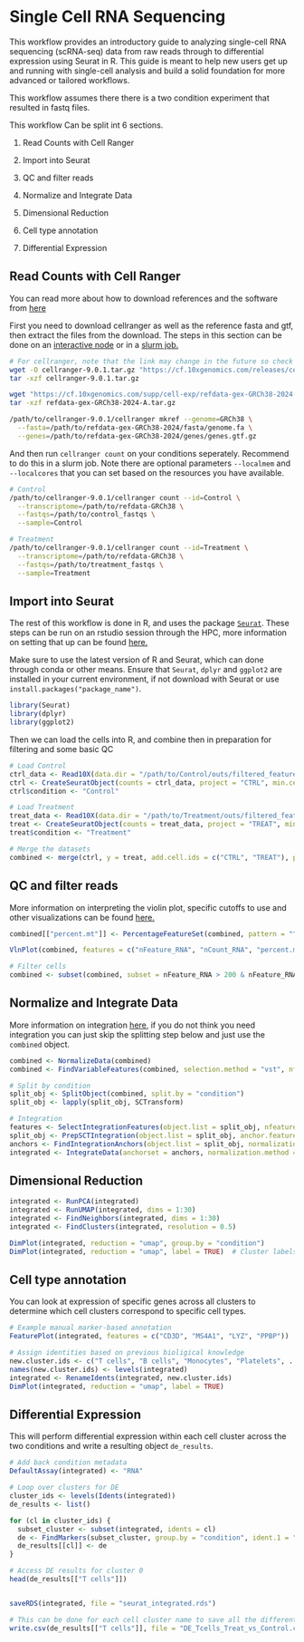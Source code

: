 # Single Cell RNA Sequencing

This workflow provides an introductory guide to analyzing single-cell RNA sequencing (scRNA-seq) data from raw reads through to differential expression using Seurat in R. This guide is meant to help new users get up and running with single-cell analysis and build a solid foundation for more advanced or tailored workflows.

This workflow assumes there there is a two condition experiment that resulted in fastq files.

This workflow Can be split int 6 sections.

1. Read Counts with Cell Ranger

2. Import into Seurat

3. QC and filter reads

3. Normalize and Integrate Data

4. Dimensional Reduction

5. Cell type annotation

6. Differential Expression



## Read Counts with Cell Ranger
You can read more about how to download references and the software from [here](https://www.10xgenomics.com/support/software/cell-ranger/latest/getting-started)

First you need to download cellranger as well as the reference fasta and gtf, then extract the files from the download. The steps in this section can be done on an [interactive node](https://hpc.ccm.sickkids.ca/w/index.php/Slurm_HPC_Quickstart#How_to_initiate_an_interactive_session_on_Slurm.3F) or in a [slurm job.](https://hpc.ccm.sickkids.ca/w/index.php/Slurm_HPC_Quickstart#Submitting_a_batch_job_.28.22sbatch.22.29)


```bash
# For cellranger, note that the link may change in the future so check cellranger's website for latest release
wget -O cellranger-9.0.1.tar.gz "https://cf.10xgenomics.com/releases/cell-exp/cellranger-9.0.1.tar.gz?Expires=1746856836&Key-Pair-Id=APKAI7S6A5RYOXBWRPDA&Signature=He6a2bgetFiPdmzs3iuNn2h~6HQK~22WvoQaFmGvI3Cpcy8ku0~2kFS5KmRmZybs5KcriSF2MqFy4iABWbi6Ct~xZCi057icHdUDOifI4wdoD3zWsGdYZlr-crMyVAL~6Z0zInPkBJyKWR1ViHC-5an7Tc1CJXiTGc40AP-8qHBAmmUH03nZjUMttnzQEkBZQo5re-h7ex4cXAq-p9nghWl9YDvvVlV6lDv-O4f187OSSg5bR4xs6ODxMder0f~Pi9CUPzrS9B9jbro3hNIZkNV2cY9FVKeIaDllb3rOjakVdoppykKPSrWcSCwQ9IR~vqcbWgY3q7R86OgeZlwpQg__"
tar -xzf cellranger-9.0.1.tar.gz

wget "https://cf.10xgenomics.com/supp/cell-exp/refdata-gex-GRCh38-2024-A.tar.gz"
tar -xzf refdata-gex-GRCh38-2024-A.tar.gz
```
```bash
/path/to/cellranger-9.0.1/cellranger mkref --genome=GRCh38 \
  --fasta=/path/to/refdata-gex-GRCh38-2024/fasta/genome.fa \
  --genes=/path/to/refdata-gex-GRCh38-2024/genes/genes.gtf.gz
```

And then run `cellranger count` on your conditions seperately. Recommend to do this in a slurm job. Note there are optional parameters `--localmem` and `--localcores` that you can set based on the resources you have available. 

```bash
# Control
/path/to/cellranger-9.0.1/cellranger count --id=Control \
  --transcriptome=/path/to/refdata-GRCh38 \
  --fastqs=/path/to/control_fastqs \
  --sample=Control
```

```bash
# Treatment
/path/to/cellranger-9.0.1/cellranger count --id=Treatment \
  --transcriptome=/path/to/refdata-GRCh38 \
  --fastqs=/path/to/treatment_fastqs \
  --sample=Treatment
```

## Import into Seurat

The rest of this workflow is done in R, and uses the package [`Seurat`](https://satijalab.org/seurat/). These steps can be run on an rstudio session through the HPC, more information on setting that up can be found [here.](https://hpc.ccm.sickkids.ca/w/index.php/HPC_FAQ#Rstudio_on_the_HPC)

Make sure to use the latest version of R and Seurat, which can done through conda or other means. Ensure that `Seurat`, `dplyr` and `ggplot2` are installed in your current environment, if not download with Seurat or use `install.packages("package_name")`.

```r
library(Seurat)
library(dplyr)
library(ggplot2)
```

Then we can load the cells into R, and combine then in preparation for filtering and some basic QC
```r
# Load Control
ctrl_data <- Read10X(data.dir = "/path/to/Control/outs/filtered_feature_bc_matrix")
ctrl <- CreateSeuratObject(counts = ctrl_data, project = "CTRL", min.cells = 3, min.features = 200)
ctrl$condition <- "Control"

# Load Treatment
treat_data <- Read10X(data.dir = "/path/to/Treatment/outs/filtered_feature_bc_matrix")
treat <- CreateSeuratObject(counts = treat_data, project = "TREAT", min.cells = 3, min.features = 200)
treat$condition <- "Treatment"

# Merge the datasets
combined <- merge(ctrl, y = treat, add.cell.ids = c("CTRL", "TREAT"), project = "2ConditionSC")
```

## QC and filter reads
More information on interpreting the violin plot, specific cutoffs to use and other visualizations can be found [here.](https://satijalab.org/seurat/articles/pbmc3k_tutorial#qc-and-selecting-cells-for-further-analysis)
```r
combined[["percent.mt"]] <- PercentageFeatureSet(combined, pattern = "^MT-")

VlnPlot(combined, features = c("nFeature_RNA", "nCount_RNA", "percent.mt"), ncol = 3)

# Filter cells
combined <- subset(combined, subset = nFeature_RNA > 200 & nFeature_RNA < 2500 & percent.mt < 5)
```

## Normalize and Integrate Data
More information on integration [here](https://satijalab.org/seurat/articles/integration_introduction), if you do not think you need integration you can just skip the splitting step below and just use the `combined` object.

```r
combined <- NormalizeData(combined)
combined <- FindVariableFeatures(combined, selection.method = "vst", nfeatures = 2000)

# Split by condition
split_obj <- SplitObject(combined, split.by = "condition")
split_obj <- lapply(split_obj, SCTransform)

# Integration
features <- SelectIntegrationFeatures(object.list = split_obj, nfeatures = 3000)
split_obj <- PrepSCTIntegration(object.list = split_obj, anchor.features = features)
anchors <- FindIntegrationAnchors(object.list = split_obj, normalization.method = "SCT", anchor.features = features)
integrated <- IntegrateData(anchorset = anchors, normalization.method = "SCT")
```


## Dimensional Reduction
```r
integrated <- RunPCA(integrated)
integrated <- RunUMAP(integrated, dims = 1:30)
integrated <- FindNeighbors(integrated, dims = 1:30)
integrated <- FindClusters(integrated, resolution = 0.5)

DimPlot(integrated, reduction = "umap", group.by = "condition")
DimPlot(integrated, reduction = "umap", label = TRUE)  # Cluster labels
```

## Cell type annotation

You can look at expression of specific genes across all clusters to determine which cell clusters correspond to specific cell types.

```r
# Example manual marker-based annotation
FeaturePlot(integrated, features = c("CD3D", "MS4A1", "LYZ", "PPBP"))

# Assign identities based on previous bioligical knowledge
new.cluster.ids <- c("T cells", "B cells", "Monocytes", "Platelets", ...)
names(new.cluster.ids) <- levels(integrated)
integrated <- RenameIdents(integrated, new.cluster.ids)
DimPlot(integrated, reduction = "umap", label = TRUE)

```

## Differential Expression

This will perform differential expression within each cell cluster across the two conditions and write a resulting object `de_results`.

```r
# Add back condition metadata
DefaultAssay(integrated) <- "RNA"

# Loop over clusters for DE
cluster_ids <- levels(Idents(integrated))
de_results <- list()

for (cl in cluster_ids) {
  subset_cluster <- subset(integrated, idents = cl)
  de <- FindMarkers(subset_cluster, group.by = "condition", ident.1 = "Treatment", ident.2 = "Control")
  de_results[[cl]] <- de
}

# Access DE results for cluster 0
head(de_results[["T cells"]])


saveRDS(integrated, file = "seurat_integrated.rds")

# This can be done for each cell cluster name to save all the different cluster DE results
write.csv(de_results[["T cells"]], file = "DE_Tcells_Treat_vs_Control.csv")
```